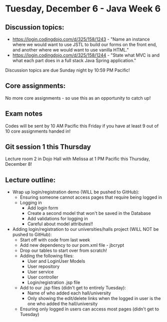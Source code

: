 # Tuesday, December 6 - Java Week 6

## Discussion topics:
- https://login.codingdojo.com/d/325/158/1243 - "Name an instance where we would want to use JSTL to build our forms on the front end, and another where we would want to use vanilla HTML."
- https://login.codingdojo.com/d/325/158/1244 - "State what MVC is and what each part does in a full stack Java Spring application."

Discussion topics are due Sunday night by 10:59 PM Pacific!

## Core assignments:
No more core assignments - so use this as an opportunity to catch up!

## Exam notes
Codes will be sent by 10 AM Pacific this Friday if you have at least 9 out of 10 core assignments handed in!

## Git session 1 this Thursday
Lecture room 2 in Dojo Hall with Melissa at 1 PM Pacific this Thursday, December 8!

## Lecture outline:
- Wrap up login/registration demo (WILL be pushed to GitHub):
    - Ensuring someone cannot access pages that require being logged in
    - Logging in
        - Add login form
        - Create a second model that won't be saved in the Database
        - Add validations for logging in
        - Careful about model attributes!!
- Adding login/registration to our universities/halls project (WILL NOT be pushed to GitHub):
    - Start off with code from last week
    - Add new dependency to our pom.xml file - jbcrypt
    - Drop our tables to start over from scratch!
    - Adding the following files:
        - User and LoginUser Models
        - User repository
        - User service
        - User controller
        - Login/registration .jsp file
    - Add to our .jsp files (didn't get to entirely Tuesday):
        - Name of who added each hall/university
        - Only showing the edit/delete links when the logged in user is the one who added the hall/university
    - Ensuring only logged in users can access most pages (didn't get to Tuesday)
